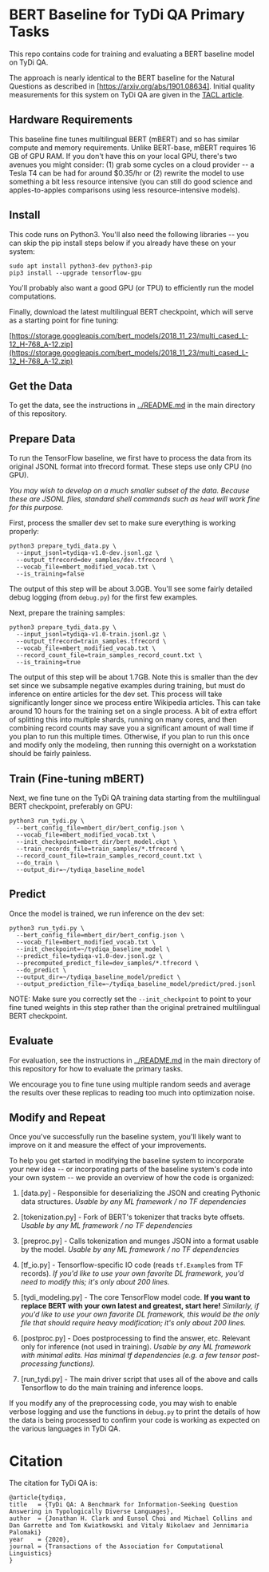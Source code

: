 # BERT Baseline for TyDi QA Primary Tasks

This repo contains code for training and evaluating a BERT baseline model on
TyDi QA.

The approach is nearly identical to the BERT baseline for the Natural Questions
as described in [https://arxiv.org/abs/1901.08634]. Initial quality measurements
for this system on TyDi QA are given in the
[TACL article](https://storage.googleapis.com/tydiqa/tydiqa.pdf).

## Hardware Requirements

This baseline fine tunes multilingual BERT (mBERT) and so has similar compute
and memory requirements. Unlike BERT-base, mBERT requires 16 GB of GPU RAM. If
you don't have this on your local GPU, there's two avenues you might consider:
(1) grab some cycles on a cloud provider -- a Tesla T4 can be had for around
$0.35/hr or (2) rewrite the model to use something a bit less resource intensive
(you can still do good science and apples-to-apples comparisons using less
resource-intensive models).

## Install

This code runs on Python3. You'll also need the following libraries -- you can
skip the pip install steps below if you already have these on your system:

```
sudo apt install python3-dev python3-pip
pip3 install --upgrade tensorflow-gpu
```

You'll probably also want a good GPU (or TPU) to efficiently run the model
computations.

Finally, download the latest multilingual BERT checkpoint, which will serve as a
starting point for fine tuning:

[https://storage.googleapis.com/bert_models/2018_11_23/multi_cased_L-12_H-768_A-12.zip](https://storage.googleapis.com/bert_models/2018_11_23/multi_cased_L-12_H-768_A-12.zip)

## Get the Data

To get the data, see the instructions in [../README.md](../README.md) in the
main directory of this repository.

## Prepare Data

To run the TensorFlow baseline, we first have to process the data from its
original JSONL format into tfrecord format. These steps use only CPU (no GPU).

*You may wish to develop on a much smaller subset of the data. Because these are
JSONL files, standard shell commands such as `head` will work fine for this
purpose.*

First, process the smaller dev set to make sure everything is working properly:

```
python3 prepare_tydi_data.py \
  --input_jsonl=tydiqa-v1.0-dev.jsonl.gz \
  --output_tfrecord=dev_samples/dev.tfrecord \
  --vocab_file=mbert_modified_vocab.txt \
  --is_training=false
```

The output of this step will be about 3.0GB. You'll see some fairly detailed
debug logging (from `debug.py`) for the first few examples.

Next, prepare the training samples:

```
python3 prepare_tydi_data.py \
  --input_jsonl=tydiqa-v1.0-train.jsonl.gz \
  --output_tfrecord=train_samples.tfrecord \
  --vocab_file=mbert_modified_vocab.txt \
  --record_count_file=train_samples_record_count.txt \
  --is_training=true
```

The output of this step will be about 1.7GB. Note this is smaller than the dev
set since we subsample negative examples during training, but must do inference
on entire articles for the dev set. This process will take significantly longer
since we process entire Wikipedia articles. This can take around 10 hours for
the training set on a single process. A bit of extra effort of splitting this
into multiple shards, running on many cores, and then combining record counts
may save you a significant amount of wall time if you plan to run this multiple
times. Otherwise, if you plan to run this once and modify only the modeling,
then running this overnight on a workstation should be fairly painless.

## Train (Fine-tuning mBERT)

Next, we fine tune on the TyDi QA training data starting from the multilingual
BERT checkpoint, preferably on GPU:

```
python3 run_tydi.py \
  --bert_config_file=mbert_dir/bert_config.json \
  --vocab_file=mbert_modified_vocab.txt \
  --init_checkpoint=mbert_dir/bert_model.ckpt \
  --train_records_file=train_samples/*.tfrecord \
  --record_count_file=train_samples_record_count.txt \
  --do_train \
  --output_dir=~/tydiqa_baseline_model
```

## Predict

Once the model is trained, we run inference on the dev set:

```
python3 run_tydi.py \
  --bert_config_file=mbert_dir/bert_config.json \
  --vocab_file=mbert_modified_vocab.txt \
  --init_checkpoint=~/tydiqa_baseline_model \
  --predict_file=tydiqa-v1.0-dev.jsonl.gz \
  --precomputed_predict_file=dev_samples/*.tfrecord \
  --do_predict \
  --output_dir=~/tydiqa_baseline_model/predict \
  --output_prediction_file=~/tydiqa_baseline_model/predict/pred.jsonl
```

NOTE: Make sure you correctly set the `--init_checkpoint` to point to your fine
tuned weights in this step rather than the original pretrained multilingual BERT
checkpoint.

## Evaluate

For evaluation, see the instructions in [../README.md](../README.md) in the main
directory of this repository for how to evaluate the primary tasks.

We encourage you to fine tune using multiple random seeds and average the
results over these replicas to reading too much into optimization noise.

## Modify and Repeat

Once you've successfully run the baseline system, you'll likely want to improve
on it and measure the effect of your improvements.

To help you get started in modifying the baseline system to incorporate your new
idea -- or incorporating parts of the baseline system's code into your own
system -- we provide an overview of how the code is organized:

1.  [data.py] - Responsible for deserializing the JSON and creating Pythonic
    data structures. *Usable by any ML framework / no TF dependencies*

2.  [tokenization.py] - Fork of BERT's tokenizer that tracks byte offsets.
    *Usable by any ML framework / no TF dependencies*

3.  [preproc.py] - Calls tokenization and munges JSON into a format usable by
    the model. *Usable by any ML framework / no TF dependencies*

4.  [tf_io.py] - Tensorflow-specific IO code (reads `tf.Example`s from TF
    records). *If you'd like to use your own favorite DL framework, you'd need
    to modify this; it's only about 200 lines.*

5.  [tydi_modeling.py] - The core TensorFlow model code. **If you want to
    replace BERT with your own latest and greatest, start here!** *Similarly, if
    you'd like to use your own favorite DL framework, this would be the only
    file that should require heavy modification; it's only about 200 lines.*

6.  [postproc.py] - Does postprocessing to find the answer, etc. Relevant only
    for inference (not used in training). *Usable by any ML framework with
    minimal edits. Has minimal tf dependencies (e.g. a few tensor
    post-processing functions).*

7.  [run_tydi.py] - The main driver script that uses all of the above and calls
    Tensorflow to do the main training and inference loops.

If you modify any of the preprocessing code, you may wish to enable verbose
logging and use the functions in `debug.py` to print the details of how the data
is being processed to confirm your code is working as expected on the various
languages in TyDi QA.

# Citation

The citation for TyDi QA is:

```
@article{tydiqa,
title   = {TyDi QA: A Benchmark for Information-Seeking Question Answering in Typologically Diverse Languages},
author  = {Jonathan H. Clark and Eunsol Choi and Michael Collins and Dan Garrette and Tom Kwiatkowski and Vitaly Nikolaev and Jennimaria Palomaki}
year    = {2020},
journal = {Transactions of the Association for Computational Linguistics}
}
```
